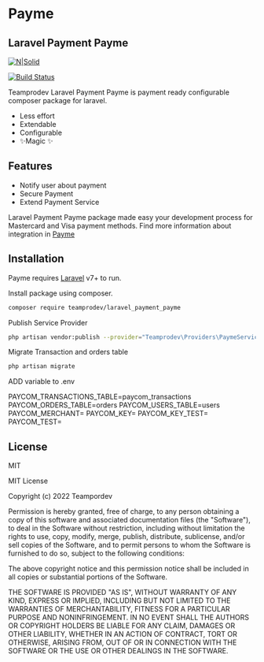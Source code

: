 # Payme
## Laravel Payment Payme

[![N|Solid](https://cldup.com/dTxpPi9lDf.thumb.png)](https://teamprodev.uz)

[![Build Status](https://travis-ci.org/joemccann/dillinger.svg?branch=master)](https://github.com/teamprodev/laravel_payment_octo)

Teamprodev Laravel Payment Payme is  payment ready configurable composer package for laravel.

- Less effort
- Extendable
- Configurable
- ✨Magic ✨

## Features

- Notify user about payment
- Secure Payment
- Extend Payment Service

Laravel Payment Payme package made easy your development process for Mastercard and Visa payment methods.
Find more information about integration in [Payme](https://help.octo.uz/ru/s-chego-nachat)


## Installation

Payme requires [Laravel](https://laravel.com/) v7+ to run.

Install package using composer.

```sh
composer require teamprodev/laravel_payment_payme
```

Publish Service Provider

```sh
php artisan vendor:publish --provider="Teamprodev\Providers\PaymeServiceProvider" --tag="config"
```

Migrate Transaction and orders table

```sh
php artisan migrate
```
ADD variable to .env


PAYCOM_TRANSACTIONS_TABLE=paycom_transactions
PAYCOM_ORDERS_TABLE=orders
PAYCOM_USERS_TABLE=users
PAYCOM_MERCHANT=
PAYCOM_KEY=
PAYCOM_KEY_TEST=
PAYCOM_TEST=

## License

MIT

MIT License

Copyright (c) 2022 Teampordev

Permission is hereby granted, free of charge, to any person obtaining a copy
of this software and associated documentation files (the "Software"), to deal
in the Software without restriction, including without limitation the rights
to use, copy, modify, merge, publish, distribute, sublicense, and/or sell
copies of the Software, and to permit persons to whom the Software is
furnished to do so, subject to the following conditions:

The above copyright notice and this permission notice shall be included in all
copies or substantial portions of the Software.

THE SOFTWARE IS PROVIDED "AS IS", WITHOUT WARRANTY OF ANY KIND, EXPRESS OR
IMPLIED, INCLUDING BUT NOT LIMITED TO THE WARRANTIES OF MERCHANTABILITY,
FITNESS FOR A PARTICULAR PURPOSE AND NONINFRINGEMENT. IN NO EVENT SHALL THE
AUTHORS OR COPYRIGHT HOLDERS BE LIABLE FOR ANY CLAIM, DAMAGES OR OTHER
LIABILITY, WHETHER IN AN ACTION OF CONTRACT, TORT OR OTHERWISE, ARISING FROM,
OUT OF OR IN CONNECTION WITH THE SOFTWARE OR THE USE OR OTHER DEALINGS IN THE
SOFTWARE.

